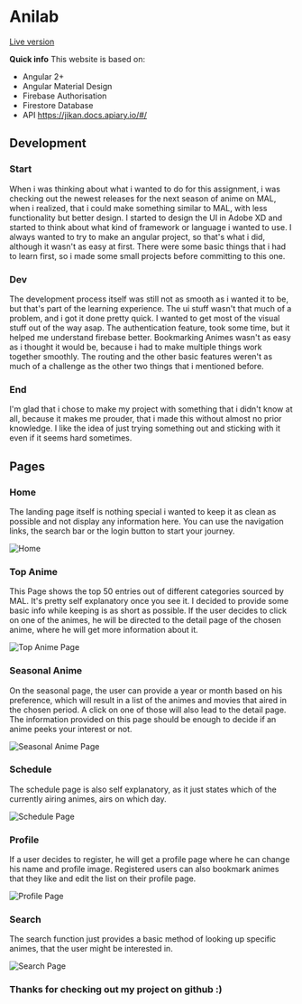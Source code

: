 # Anilab 
[Live version](https://davekaito.github.io/Anilab/#/)

**Quick info**
This website is based on:
* Angular 2+
* Angular Material Design
* Firebase Authorisation 
* Firestore Database
* API https://jikan.docs.apiary.io/#/ 

## Development
### Start
When i was thinking about what i wanted to do for this assignment, i was checking out the newest releases for the next season of anime on MAL, when i realized, that i could make something similar to MAL, with less functionality but better design. I started to design the UI in Adobe XD and started to think about what kind of framework or language i wanted to use. I always wanted to try to make an angular project, so that's what i did, although it wasn't as easy at first. There were some basic things that i had to learn first, so i made some small projects before committing to this one.

### Dev

The development process itself was still not as smooth as i wanted it to be, but that's part of the learning experience. The ui stuff wasn't that much of a problem, and i got it done pretty quick. I wanted to get most of the visual stuff out of the way asap. The authentication feature, took some time, but it helped me understand firebase better. Bookmarking Animes wasn't as easy as i thought it would be, because i had to make multiple things work together smoothly. The routing and the other basic features weren't as much of a challenge as the other two things that i mentioned before. 

### End 

I'm glad that i chose to make my project with something that i didn't know at all, because it makes me prouder, that i made this without almost no prior knowledge. I like the idea of just trying something out and sticking with it even if it seems hard sometimes. 
## Pages
### Home
The landing page itself is nothing special i wanted to keep it as clean as possible and not display any information here. You can use the navigation links, the search bar or the login button to start your journey.

![Home](https://i.imgur.com/rUvbSjV.jpg)

### Top Anime

This Page shows the top 50 entries out of different categories sourced by MAL. It's pretty self explanatory once you see it. I decided to provide some basic info while keeping is as short as possible. If the user decides to click on one of the animes, he will be directed to the detail page of the chosen anime, where he will get more information about it.

![Top Anime Page](https://imgur.com/AqIrXmZ.jpg)

### Seasonal Anime
On the seasonal page, the user can provide a year or month based on his preference, which will result in a list of the animes and movies that aired in the chosen period. A click on one of those will also lead to the detail page. The information provided on this page should be enough to decide if an anime peeks your interest or not.

![Seasonal Anime Page](https://imgur.com/jYmWXtW.jpg)

### Schedule

The schedule page is also self explanatory, as it just states which of the currently airing animes, airs on which day. 

![Schedule Page](https://imgur.com/E1s2i8i.jpg)

### Profile

If a user decides to register, he will get a profile page where he can change his name and profile image. Registered users can also bookmark animes that they like and edit the list on their profile page.

![Profile Page](https://imgur.com/rkU9w52.jpg)

### Search

The search function just provides a basic method of looking up specific animes, that the user might be interested in.

![Search Page](https://imgur.com/bGQide8.jpg)

### Thanks for checking out my project on github  :)


